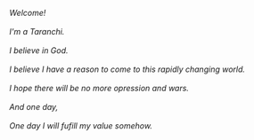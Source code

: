 *_Welcome!_*  <br><br>
*_I'm a Taranchi._* <br><br>
*_I believe in God._* <br><br>
*_I believe I have a reason to come to this rapidly changing world._* <br><br>
*_I hope there will be no more opression and wars._* <br><br>
*_And one day,_* <br><br>
*_One day I will fufill my value somehow._*

